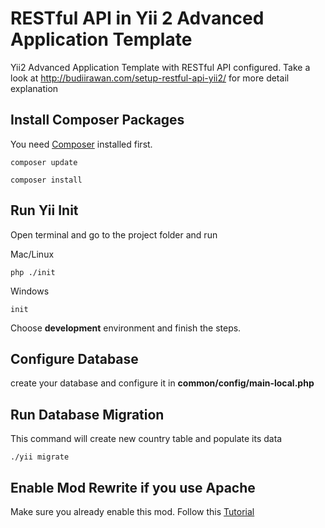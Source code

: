 RESTful API in Yii 2 Advanced Application Template
==================================================

Yii2 Advanced Application Template with RESTful API configured. Take a look at http://budiirawan.com/setup-restful-api-yii2/ for more detail explanation

## Install Composer Packages
You need [Composer](http://getcomposer.org) installed first.
```
composer update
```
```
composer install
```

## Run Yii Init
Open terminal and go to the project folder and run

Mac/Linux
```
php ./init
```

Windows
```
init
```
Choose **development** environment and finish the steps.

## Configure Database
create your database and configure it in **common/config/main-local.php**

## Run Database Migration
This command will create new country table and populate its data

```
./yii migrate
```

## Enable Mod Rewrite if you use Apache
Make sure you already enable this mod. Follow this [Tutorial](http://stackoverflow.com/questions/869092/how-to-enable-mod-rewrite-for-apache-2-2)






